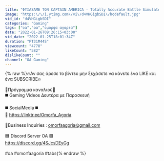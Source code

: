 ```yaml
---
title: "ΦΤΙΑΞΑΜΕ ΤΟΝ CAPTAIN AMERICA - Totally Accurate Battle Simulator | OA"
image: "https:\/\/i.ytimg.com\/vi\/d4VHGigbSDI\/hqdefault.jpg"
vid_id: "d4VHGigbSDI"
categories: "Gaming"
tags: ["oa","οα","ομορφα αγορια"]
date: "2022-01-26T09:26:15+03:00"
vid_date: "2022-01-25T18:01:34Z"
duration: "PT31M44S"
viewcount: "4778"
likeCount: "582"
dislikeCount: ""
channel: "OA Gaming"
---
```

{% raw %}🔥Αν σας άρεσε το βίντεο μην ξεχάσετε να κάνετε ένα LIKE και ένα SUBSCRIBE🔥<br /><br />🔔Πρόγραμμα καναλιού🔔<br />◼️ Gaming Videos Δευτέρα με Παρασκευή<br /><br />◼️ SocialMedia ◼️<br />🔔 <a rel="nofollow" target="blank" href="https://linktr.ee/Omorfa_Agoria">https://linktr.ee/Omorfa_Agoria</a><br /><br />👔Business Inquiries : omorfaagoria@gmail.com<br /><br />🟦 Discord Server OA 🟪<br /><a rel="nofollow" target="blank" href="https://discord.gg/4SJcsDEyGg">https://discord.gg/4SJcsDEyGg</a><br /><br />#oa #omorfaagoria #tabs{% endraw %}
